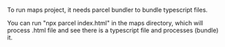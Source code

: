 To run maps project, it needs parcel bundler to bundle typescript files. 

You can run "npx parcel index.html" in the maps directory, which will process .html file and see there is a typescript file and processes (bundle) it.
